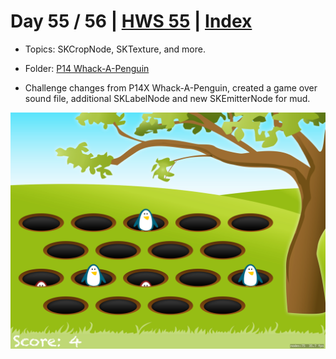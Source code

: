 # Day 55 / 56 | [HWS 55](https://www.hackingwithswift.com/100/55) | [Index](https://github.com/JulesMoorhouse/100DaysOfSwift/blob/master/README.md)

- Topics: SKCropNode, SKTexture, and more.

- Folder: [P14 Whack-A-Penguin](https://github.com/JulesMoorhouse/100DaysOfSwift/tree/master/P14%20WhackAPenguin/WhackAPenguin)

- Challenge changes from P14X Whack-A-Penguin, created a game over sound file, additional SKLabelNode and new SKEmitterNode for mud.

<img src="../Images/day55-p14.png">

